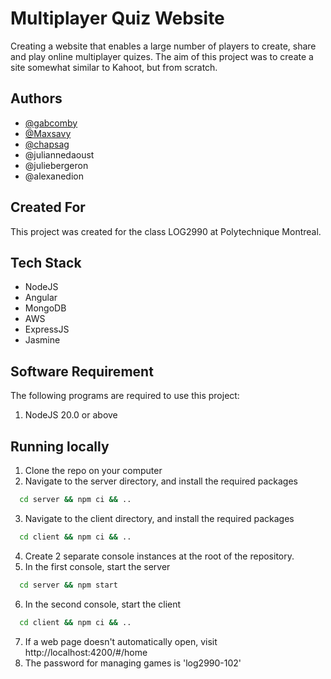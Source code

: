 # Multiplayer Quiz Website

Creating a website that enables a large number of players to create, share and play online multiplayer quizes. The aim of this project was to create a site somewhat similar to Kahoot, but from scratch.

## Authors

- [@gabcomby](https://github.com/gabcomby)
- [@Maxsavy](https://github.com/Maxsavy)
- [@chapsag](https://github.com/chapsag)
- @juliannedaoust
- @juliebergeron
- @alexanedion

## Created For

This project was created for the class LOG2990 at Polytechnique Montreal.

## Tech Stack

- NodeJS
- Angular
- MongoDB
- AWS
- ExpressJS
- Jasmine

## Software Requirement

The following programs are required to use this project:

1. NodeJS 20.0 or above

## Running locally

1. Clone the repo on your computer
2. Navigate to the server directory, and install the required packages
```bash
  cd server && npm ci && ..
```
3. Navigate to the client directory, and install the required packages
```bash
  cd client && npm ci && ..
```
4. Create 2 separate console instances at the root of the repository.
5. In the first console, start the server
```bash
  cd server && npm start
```
6. In the second console, start the client
```bash
  cd client && npm ci && ..
```
7. If a web page doesn't automatically open, visit http://localhost:4200/#/home
8. The password for managing games is 'log2990-102'
